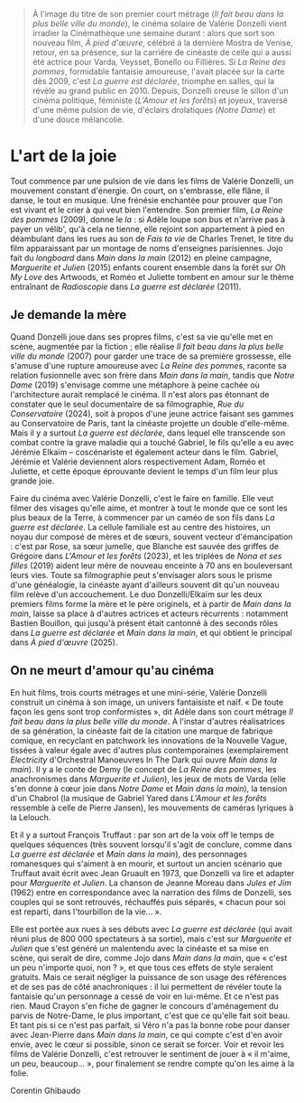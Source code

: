 > À l'image du titre de son premier court métrage (_Il fait beau dans la plus belle ville du monde_), le cinéma solaire de Valérie Donzelli vient irradier la Cinémathèque une semaine durant : alors que sort son nouveau film, _À pied d'œuvre_, célébré à la dernière Mostra de Venise, retour, en sa présence, sur la carrière de cinéaste de celle qui a aussi été actrice pour Varda, Veysset, Bonello ou Fillières. Si _La Reine des pommes_, formidable fantaisie amoureuse, l'avait placée sur la carte dès 2009, c'est _La guerre est déclarée_, triomphe en salles, qui la révèle au grand public en 2010. Depuis, Donzelli creuse le sillon d'un cinéma politique, féministe (_L'Amour et les forêts_) et joyeux, traversé d'une même pulsion de vie, d'éclairs drolatiques (_Notre Dame_) et d'une douce mélancolie.

# L'art de la joie

Tout commence par une pulsion de vie dans les films de Valérie Donzelli, un mouvement constant d'énergie. On court, on s'embrasse, elle flâne, il danse, le tout en musique. Une frénésie enchantée pour prouver que l'on est vivant et le crier à qui veut bien l'entendre. Son premier film, _La Reine des pommes_ (2009), donne le _la_ : si Adèle loupe son bus et n'arrive pas à payer un vélib', qu'à cela ne tienne, elle rejoint son appartement à pied en déambulant dans les rues au son de _Fais ta vie_ de Charles Trenet, le titre du film apparaissant par un montage de noms d'enseignes parisiennes. Jojo fait du _longboard_ dans _Main dans la main_ (2012) en pleine campagne, _Marguerite et Julien_ (2015) enfants courent ensemble dans la forêt sur _Oh My Love_ des Artwoods, et Roméo et Juliette tombent en amour sur le thème entraînant de _Radioscopie_ dans _La guerre est déclarée_ (2011).

## Je demande la mère

Quand Donzelli joue dans ses propres films, c'est sa vie qu'elle met en scène, augmentée par la fiction ; elle réalise _Il fait beau dans la plus belle ville du monde_ (2007) pour garder une trace de sa première grossesse, elle s'amuse d'une rupture amoureuse avec _La Reine des pommes_, raconte sa relation fusionnelle avec son frère dans _Main dans la main_, tandis que _Notre Dame_ (2019) s'envisage comme une métaphore à peine cachée où l'architecture aurait remplacé le cinéma. Il n'est alors pas étonnant de constater que le seul documentaire de sa filmographie, _Rue du Conservatoire_ (2024), soit à propos d'une jeune actrice faisant ses gammes au Conservatoire de Paris, tant la cinéaste projette un double d'elle-même. Mais il y a surtout _La guerre est déclarée_, dans lequel elle transcende son combat contre la grave maladie qui a touché Gabriel, le fils qu'elle a eu avec Jérémie Elkaïm – coscénariste et également acteur dans le film. Gabriel, Jérémie et Valérie deviennent alors respectivement Adam, Roméo et Juliette, et cette époque éprouvante devient le temps d'un film leur plus grande joie.

Faire du cinéma avec Valérie Donzelli, c'est le faire en famille. Elle veut filmer des visages qu'elle aime, et montrer à tout le monde que ce sont les plus beaux de la Terre, à commencer par un caméo de son fils dans _La guerre est déclarée_. La cellule familiale est au centre des histoires, un noyau dur composé de mères et de sœurs, souvent vecteur d'émancipation : c'est par Rose, sa sœur jumelle, que Blanche est sauvée des griffes de Grégoire dans _L'Amour et les forêts_ (2023), et les triplées de _Nona et ses filles_ (2019) aident leur mère de nouveau enceinte à 70 ans en bouleversant leurs vies. Toute sa filmographie peut s'envisager alors sous le prisme d'une généalogie, la cinéaste ayant d'ailleurs souvent dit qu'un nouveau film relève d'un accouchement. Le duo Donzelli/Elkaïm sur les deux premiers films forme la mère et le père originels, et à partir de _Main dans la main_, laisse sa place à d'autres actrices et acteurs récurrents : notamment Bastien Bouillon, qui jusqu'à présent était cantonné à des seconds rôles dans _La guerre est déclarée_ et _Main dans la main_, et qui obtient le principal dans _À pied d'œuvre_ (2025).

## On ne meurt d'amour qu'au cinéma

En huit films, trois courts métrages et une mini-série, Valérie Donzelli construit un cinéma à son image, un univers fantaisiste et naïf. « De toute façon les gens sont trop conformistes », dit Adèle dans son court métrage _Il fait beau dans la plus belle ville du monde_. À l'instar d'autres réalisatrices de sa génération, la cinéaste fait de la citation une marque de fabrique comique, en recyclant en patchwork les innovations de la Nouvelle Vague, tissées à valeur égale avec d'autres plus contemporaines (exemplairement _Electricity_ d'Orchestral Manoeuvres In The Dark qui ouvre _Main dans la main_). Il y a le conte de Demy (le concept de _La Reine des pommes_, les anachronismes dans _Marguerite et Julien_), les jeux de mots de Varda (elle s'en donne à cœur joie dans _Notre Dame_ et _Main dans la main_), la tension d'un Chabrol (la musique de Gabriel Yared dans _L'Amour et les forêts_ ressemble à celle de Pierre Jansen), les mouvements de caméras lyriques à la Lelouch.

Et il y a surtout François Truffaut : par son art de la voix off le temps de quelques séquences (très souvent lorsqu'il s'agit de conclure, comme dans _La guerre est déclarée_ et _Main dans la main_), des personnages romanesques qui s'aiment à en mourir, et surtout un ancien scénario que Truffaut avait écrit avec Jean Gruault en 1973, que Donzelli va lire et adapter pour _Marguerite et Julien_. La chanson de Jeanne Moreau dans _Jules et Jim_ (1962) entre en correspondance avec la narration des films de Donzelli, ses couples qui se sont retrouvés, réchauffés puis séparés, « chacun pour soi est reparti, dans l'tourbillon de la vie... ».

Elle est portée aux nues à ses débuts avec _La guerre est déclarée_ (qui avait réuni plus de 800 000 spectateurs à sa sortie), mais c'est sur _Marguerite et Julien_ que s'est généré un malentendu avec la cinéaste et sa mise en scène, qui serait de dire, comme Jojo dans _Main dans la main_, que « c'est un peu n'importe quoi, non ? », et que tous ces effets de style seraient gratuits. Mais ce serait négliger la puissance de son usage des références et de ses pas de côté anachroniques : il lui permettent de révéler toute la fantaisie qu'un personnage a cessé de voir en lui-même. Et ce n'est pas rien. Maud Crayon s'en fiche de gagner le concours d'aménagement du parvis de Notre-Dame, le plus important, c'est que ce qu'elle fait soit beau. Et tant pis si ce n'est pas parfait, si Véro n'a pas la bonne robe pour danser avec Jean-Pierre dans _Main dans la main_, ce qui compte c'est d'en avoir envie, avec le cœur si possible, sinon ce serait se forcer. Voir et revoir les films de Valérie Donzelli, c'est retrouver le sentiment de jouer à « il m'aime, un peu, beaucoup... », pour finalement se rendre compte qu'on les aime à la folie.

<div class="author">Corentin Ghibaudo</div>
